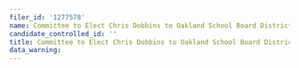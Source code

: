 ```yaml
---
filer_id: '1277578'
name: Committee to Elect Chris Dobbins to Oakland School Board District 6
candidate_controlled_id: ''
title: Committee to Elect Chris Dobbins to Oakland School Board District 6
data_warning: 
---
```


